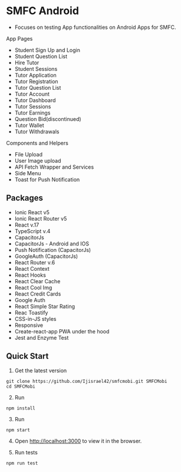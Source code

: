 # SMFC Android
- Focuses on testing App functionalities on Android Apps for SMFC.

App Pages
- Student Sign Up and Login
- Student Question List
- Hire Tutor
- Student Sessions
- Tutor Application
- Tutor Registration
- Tutor Question List
- Tutor Account
- Tutor Dashboard
- Tutor Sessions
- Tutor Earnings
- Question Bid(discontinued)
- Tutor Wallet
- Tutor Withdrawals

Components and Helpers

- File Upload
- User Image upload
- API Fetch Wrapper and Services
- Side Menu
- Toast for Push Notification

## Packages
- Ionic React v5
- Ionic React Router v5
- React v.17
- TypeScript v.4
- CapacitorJs
- CapacitorJs - Android and IOS
- Push Notification (CapacitorJs)
- GoogleAuth (CapacitorJs)
- React Router v.6
- React Context
- React Hooks
- React Clear Cache
- React Cool Img
- React Credit Cards
- Google Auth
- React Simple Star Rating
- Reac Toastify
- CSS-in-JS styles
- Responsive
- Create-react-app PWA under the hood
- Jest and Enzyme Test

## Quick Start

1. Get the latest version

```shell
git clone https://github.com/Ijisrael42/smfcmobi.git SMFCMobi
cd SMFCMobi
```

2. Run

```shell
npm install
```

3. Run

```shell
npm start
```

4. Open [http://localhost:3000](http://localhost:3000) to view it in the browser.

5. Run tests

```shell
npm run test
```
